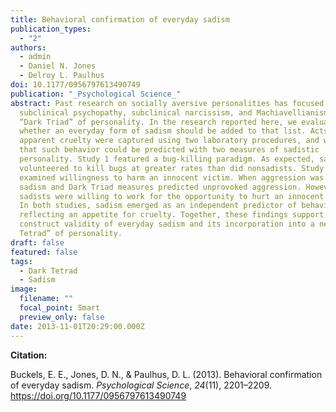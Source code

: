 ```yaml
---
title: Behavioral confirmation of everyday sadism
publication_types:
  - "2"
authors:
  - admin
  - Daniel N. Jones
  - Delroy L. Paulhus
doi: 10.1177/0956797613490749
publication: "_Psychological Science_"
abstract: Past research on socially aversive personalities has focused on
  subclinical psychopathy, subclinical narcissism, and Machiavellianism—the
  “Dark Triad” of personality. In the research reported here, we evaluated
  whether an everyday form of sadism should be added to that list. Acts of
  apparent cruelty were captured using two laboratory procedures, and we showed
  that such behavior could be predicted with two measures of sadistic
  personality. Study 1 featured a bug-killing paradigm. As expected, sadists
  volunteered to kill bugs at greater rates than did nonsadists. Study 2
  examined willingness to harm an innocent victim. When aggression was easy,
  sadism and Dark Triad measures predicted unprovoked aggression. However, only
  sadists were willing to work for the opportunity to hurt an innocent person.
  In both studies, sadism emerged as an independent predictor of behavior
  reflecting an appetite for cruelty. Together, these findings support the
  construct validity of everyday sadism and its incorporation into a new “Dark
  Tetrad” of personality.
draft: false
featured: false
tags:
  - Dark Tetrad
  - Sadism
image:
  filename: ""
  focal_point: Smart
  preview_only: false
date: 2013-11-01T20:29:00.000Z
---
```

**Citation:**

Buckels, E. E., Jones, D. N., & Paulhus, D. L. (2013). Behavioral confirmation of everyday sadism. *Psychological Science*, *24*(11), 2201–2209. https://doi.org/10.1177/0956797613490749
